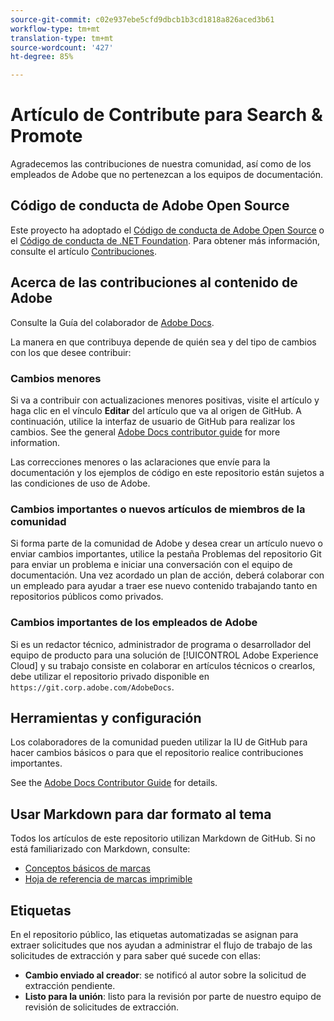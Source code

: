 ```yaml
---
source-git-commit: c02e937ebe5cfd9dbcb1b3cd1818a826aced3b61
workflow-type: tm+mt
translation-type: tm+mt
source-wordcount: '427'
ht-degree: 85%

---
```

# Artículo de Contribute para Search &amp; Promote

Agradecemos las contribuciones de nuestra comunidad, así como de los empleados de Adobe que no pertenezcan a los equipos de documentación.

## Código de conducta de Adobe Open Source

Este proyecto ha adoptado el [Código de conducta de Adobe Open Source](code-of-conduct.md) o el [Código de conducta de .NET Foundation](https://dotnetfoundation.org/code-of-conduct). Para obtener más información, consulte el artículo [Contribuciones](contributing.md).

## Acerca de las contribuciones al contenido de Adobe

Consulte la Guía del colaborador de [Adobe Docs](https://docs.adobe.com/help/en/contributor/contributor-guide/introduction.html).

La manera en que contribuya depende de quién sea y del tipo de cambios con los que desee contribuir:

### Cambios menores

Si va a contribuir con actualizaciones menores positivas, visite el artículo y haga clic en el vínculo **Editar** del artículo que va al origen de GitHub. A continuación, utilice la interfaz de usuario de GitHub para realizar los cambios. See the general [Adobe Docs contributor guide](https://docs.adobe.com/help/en/contributor/contributor-guide/introduction.html) for more information.

Las correcciones menores o las aclaraciones que envíe para la documentación y los ejemplos de código en este repositorio están sujetos a las condiciones de uso de Adobe.

### Cambios importantes o nuevos artículos de miembros de la comunidad

Si forma parte de la comunidad de Adobe y desea crear un artículo nuevo o enviar cambios importantes, utilice la pestaña Problemas del repositorio Git para enviar un problema e iniciar una conversación con el equipo de documentación. Una vez acordado un plan de acción, deberá colaborar con un empleado para ayudar a traer ese nuevo contenido trabajando tanto en repositorios públicos como privados.

<!--
If you submit a pull request with significant changes to documentation and code examples, you'll see a message in the pull request asking you to submit an online contribution license agreement (CLA). We need you to complete the online form before we can review your pull request.
-->

### Cambios importantes de los empleados de Adobe

Si es un redactor técnico, administrador de programa o desarrollador del equipo de producto para una solución de [!UICONTROL Adobe Experience Cloud] y su trabajo consiste en colaborar en artículos técnicos o crearlos, debe utilizar el repositorio privado disponible en `https://git.corp.adobe.com/AdobeDocs`.

<!--Employees from other parts of the Adobe world should use the public repo for minor updates.-->

## Herramientas y configuración

Los colaboradores de la comunidad pueden utilizar la IU de GitHub para hacer cambios básicos o para que el repositorio realice contribuciones importantes.

See the [Adobe Docs Contributor Guide](https://docs.adobe.com/help/en/contributor/contributor-guide/introduction.html) for details.

## Usar Markdown para dar formato al tema

Todos los artículos de este repositorio utilizan Markdown de GitHub. Si no está familiarizado con Markdown, consulte:

* [Conceptos básicos de marcas](https://help.github.com/articles/getting-started-with-writing-and-formatting-on-github/)
* [Hoja de referencia de marcas imprimible](https://guides.github.com/pdfs/markdown-cheatsheet-online.pdf)

## Etiquetas

En el repositorio público, las etiquetas automatizadas se asignan para extraer solicitudes que nos ayudan a administrar el flujo de trabajo de las solicitudes de extracción y para saber qué sucede con ellas:

* **Cambio enviado al creador**: se notificó al autor sobre la solicitud de extracción pendiente.
* **Listo para la unión**: listo para la revisión por parte de nuestro equipo de revisión de solicitudes de extracción.
